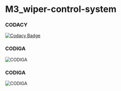 # M3_wiper-control-system

### CODACY 
[![Codacy Badge](https://app.codacy.com/project/badge/Grade/7874b986ed3e4b3d842578418b125f0e)](https://www.codacy.com/gh/JaganPrrashanthS/M3_wiper-control-system/dashboard?utm_source=github.com&amp;utm_medium=referral&amp;utm_content=JaganPrrashanthS/M3_wiper-control-system&amp;utm_campaign=Badge_Grade)

### CODIGA 
![CODIGA](https://api.codiga.io/project/33362/status/svg)

### CODIGA 
![CODIGA](https://api.codiga.io/project/33362/score/svg)

